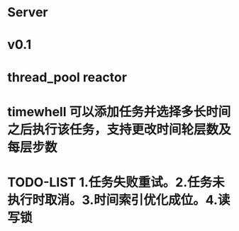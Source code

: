 # Server
# v0.1 
# thread_pool reactor
# timewhell 可以添加任务并选择多长时间之后执行该任务，支持更改时间轮层数及每层步数
# TODO-LIST 1.任务失败重试。2.任务未执行时取消。3.时间索引优化成位。4.读写锁